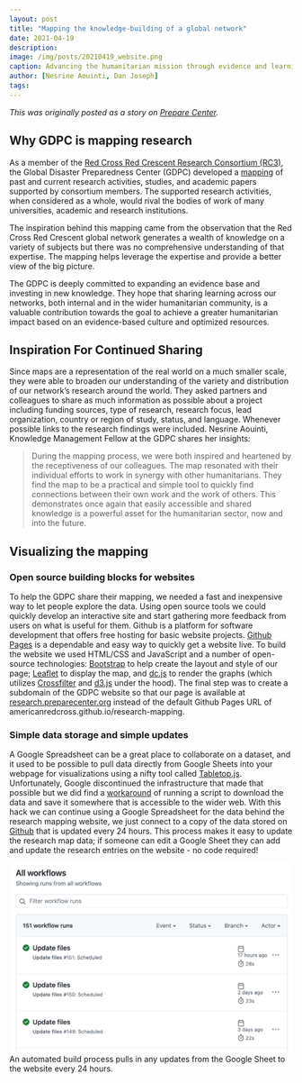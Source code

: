```yaml
---
layout: post
title: "Mapping the knowledge-building of a global network"
date: 2021-04-19
description:
image: /img/posts/20210419_website.png
caption: Advancing the humanitarian mission through evidence and learning
author: [Nesrine Aouinti, Dan Joseph]
tags:
---
```


_<span class="cross-post">This was originally posted as a story on [Prepare Center](https://preparecenter.org/story/mapping-the-knowledge-building-of-a-global-network/).</span>_

## Why GDPC is mapping research

As a member of the [Red Cross Red Crescent Research Consortium (RC3)](https://media.ifrc.org/ifrc/rcrc-consortium/), the Global Disaster Preparedness Center (GDPC) developed a [mapping](http://research.preparecenter.org/) of past and current research activities, studies, and academic papers supported by consortium members. The supported research activities, when considered as a whole, would rival the bodies of work of many universities, academic and research institutions.

The inspiration behind this mapping came from the observation that the Red Cross Red Crescent global network generates a wealth of knowledge on a variety of subjects but there was no comprehensive understanding of that expertise. The mapping helps leverage the expertise and provide a better view of the big picture.

The GDPC is deeply committed to expanding an evidence base and investing in new knowledge. They hope that sharing learning across our networks, both internal and in the wider humanitarian community, is a valuable contribution towards the goal to achieve a greater humanitarian impact based on an evidence-based culture and optimized resources.

## Inspiration For Continued Sharing

Since maps are a representation of the real world on a much smaller scale, they were able to broaden our understanding of the variety and distribution of our network’s research around the world. They asked partners and colleagues to share as much information as possible about a project including funding sources, type of research, research focus, lead organization, country or region of study, status, and language. Whenever possible links to the research findings were included. Nesrine Aouinti, Knowledge Management Fellow at the GDPC shares her insights:

> During the mapping process, we were both inspired and heartened by the receptiveness of our colleagues. The map resonated with their individual efforts to work in synergy with other humanitarians. They find the map to be a practical and simple tool to quickly find connections between their own work and the work of others. This demonstrates once again that easily accessible and shared knowledge is a powerful asset for the humanitarian sector, now and into the future.

## Visualizing the mapping

### Open source building blocks for websites

To help the GDPC share their mapping, we needed a fast and inexpensive way to let people explore the data. Using open source tools we could quickly develop an interactive site and start gathering more feedback from users on what is useful for them. Github is a platform for software development that offers free hosting for basic website projects. [Github Pages](https://pages.github.com/) is a dependable and easy way to quickly get a website live. To build the website we used HTML/CSS and JavaScript and a number of open-source technologies: [Bootstrap](https://getbootstrap.com/) to help create the layout and style of our page; [Leaflet](https://leafletjs.com/) to display the map, and [dc.js](https://dc-js.github.io/dc.js/) to render the graphs (which utilizes [Crossfilter](https://crossfilter.github.io/crossfilter/) and [d3.js](https://d3js.org/) under the hood). The final step was to create a subdomain of the GDPC website so that our page is available at [research.preparecenter.org](https://research.preparecenter.org/) instead of the default Github Pages URL of americanredcross.github.io/research-mapping.

### Simple data storage and simple updates

A Google Spreadsheet can be a great place to collaborate on a dataset, and it used to be possible to pull data directly from Google Sheets into your webpage for visualizations using a nifty tool called [Tabletop.js](https://github.com/jsoma/tabletop). Unfortunately, Google discontinued the infrastructure that made that possible but we did find a [workaround](https://github.com/AmericanRedCross/google-sheets-workaround) of running a script to download the data and save it somewhere that is accessible to the wider web. With this hack we can continue using a Google Spreadsheet for the data behind the research mapping website, we just connect to a copy of the data stored on [Github](https://github.com/AmericanRedCross/google-sheets-workaround/blob/gh-pages/research-mapping.csv) that is updated every 24 hours. This process makes it easy to update the research map data; if someone can edit a Google Sheet they can add and update the research entries on the website - no code required!

![An automated build process pulls in any updates from the Google Sheet to the website every 24 hours.](/img/posts/20210419_build-process.png)
<br><span class="post-caption">An automated build process pulls in any updates from the Google Sheet to the website every 24 hours.</span>
